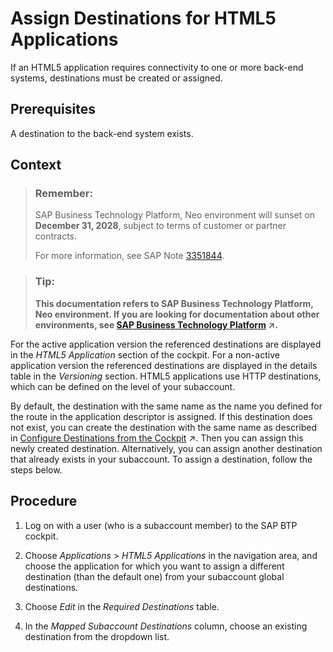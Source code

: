 <!-- loiobec79c93f82d407faa333554f8c8647d -->

# Assign Destinations for HTML5 Applications

If an HTML5 application requires connectivity to one or more back-end systems, destinations must be created or assigned.



## Prerequisites

A destination to the back-end system exists.



## Context

> ### Remember:  
> SAP Business Technology Platform, Neo environment will sunset on **December 31, 2028**, subject to terms of customer or partner contracts.
> 
> For more information, see SAP Note [3351844](https://me.sap.com/notes/3351844).

> ### Tip:  
> **This documentation refers to SAP Business Technology Platform, Neo environment. If you are looking for documentation about other environments, see [SAP Business Technology Platform](https://help.sap.com/viewer/65de2977205c403bbc107264b8eccf4b/Cloud/en-US/6a2c1ab5a31b4ed9a2ce17a5329e1dd8.html "SAP Business Technology Platform (SAP BTP) is an integrated offering comprised of the following technology portfolios: application development; process automation; integration; data, analytics, and enterprise planning; artificial intelligence. The platform offers users the ability to turn data into business value, compose end-to-end business processes, connect entire IT landscapes, and personalize, build and extend SAP applications. This reduces the overall total cost of ownership maintaining SAP landscapes and third-party software across end-to-end business processes.") :arrow_upper_right:.**

For the active application version the referenced destinations are displayed in the *HTML5 Application* section of the cockpit. For a non-active application version the referenced destinations are displayed in the details table in the *Versioning* section. HTML5 applications use HTTP destinations, which can be defined on the level of your subaccount.

By default, the destination with the same name as the name you defined for the route in the application descriptor is assigned. If this destination does not exist, you can create the destination with the same name as described in [Configure Destinations from the Cockpit](https://help.sap.com/viewer/b865ed651e414196b39f8922db2122c7/Cloud/en-US/60735ad11d8a488c83537cdcfb257135.html "") :arrow_upper_right:. Then you can assign this newly created destination. Alternatively, you can assign another destination that already exists in your subaccount. To assign a destination, follow the steps below.



<a name="loiobec79c93f82d407faa333554f8c8647d__steps_g25_5g1_p5"/>

## Procedure

1.  Log on with a user \(who is a subaccount member\) to the SAP BTP cockpit.

2.  Choose *Applications* \> *HTML5 Applications* in the navigation area, and choose the application for which you want to assign a different destination \(than the default one\) from your subaccount global destinations.

3.  Choose *Edit* in the *Required Destinations* table.

4.  In the *Mapped Subaccount Destinations* column, choose an existing destination from the dropdown list.


